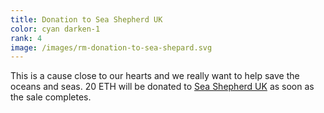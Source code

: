 ```yaml
---
title: Donation to Sea Shepherd UK
color: cyan darken-1
rank: 4
image: /images/rm-donation-to-sea-shepard.svg
---
```


This is a cause close to our hearts and we really want to help save the oceans and seas. 20 ETH will be donated to [Sea Shepherd UK](https://www.seashepherd.org.uk/) as soon as the sale completes.
